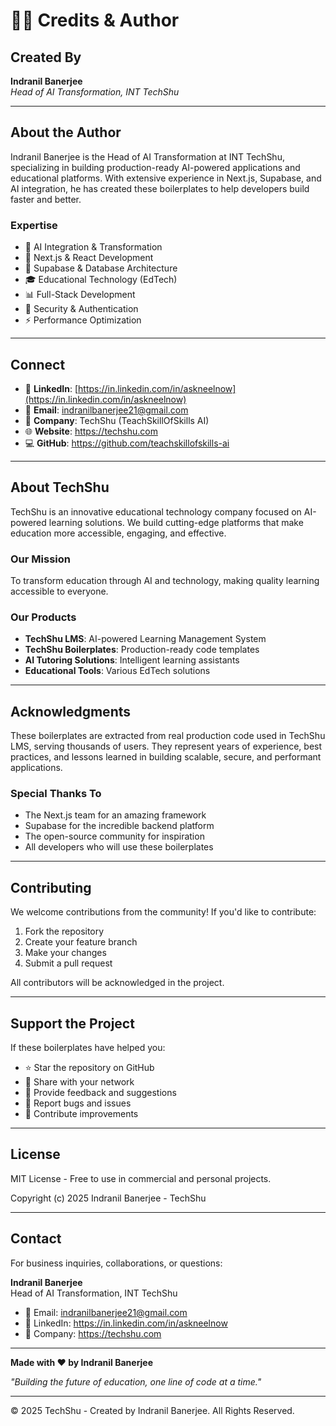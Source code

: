 # 👨‍💻 Credits & Author

## Created By

**Indranil Banerjee**  
*Head of AI Transformation, INT TechShu*

---

## About the Author

Indranil Banerjee is the Head of AI Transformation at INT TechShu, specializing in building production-ready AI-powered applications and educational platforms. With extensive experience in Next.js, Supabase, and AI integration, he has created these boilerplates to help developers build faster and better.

### Expertise
- 🤖 AI Integration & Transformation
- 🚀 Next.js & React Development
- 💾 Supabase & Database Architecture
- 🎓 Educational Technology (EdTech)
- 📊 Full-Stack Development
- 🔐 Security & Authentication
- ⚡ Performance Optimization

---

## Connect

- 💼 **LinkedIn**: [https://in.linkedin.com/in/askneelnow](https://in.linkedin.com/in/askneelnow)
- 📧 **Email**: indranilbanerjee21@gmail.com
- 🏢 **Company**: TechShu (TeachSkillOfSkills AI)
- 🌐 **Website**: https://techshu.com
- 💻 **GitHub**: https://github.com/teachskillofskills-ai

---

## About TechShu

TechShu is an innovative educational technology company focused on AI-powered learning solutions. We build cutting-edge platforms that make education more accessible, engaging, and effective.

### Our Mission
To transform education through AI and technology, making quality learning accessible to everyone.

### Our Products
- **TechShu LMS**: AI-powered Learning Management System
- **TechShu Boilerplates**: Production-ready code templates
- **AI Tutoring Solutions**: Intelligent learning assistants
- **Educational Tools**: Various EdTech solutions

---

## Acknowledgments

These boilerplates are extracted from real production code used in TechShu LMS, serving thousands of users. They represent years of experience, best practices, and lessons learned in building scalable, secure, and performant applications.

### Special Thanks To
- The Next.js team for an amazing framework
- Supabase for the incredible backend platform
- The open-source community for inspiration
- All developers who will use these boilerplates

---

## Contributing

We welcome contributions from the community! If you'd like to contribute:

1. Fork the repository
2. Create your feature branch
3. Make your changes
4. Submit a pull request

All contributors will be acknowledged in the project.

---

## Support the Project

If these boilerplates have helped you:
- ⭐ Star the repository on GitHub
- 🔗 Share with your network
- 💬 Provide feedback and suggestions
- 🐛 Report bugs and issues
- 🤝 Contribute improvements

---

## License

MIT License - Free to use in commercial and personal projects.

Copyright (c) 2025 Indranil Banerjee - TechShu

---

## Contact

For business inquiries, collaborations, or questions:

**Indranil Banerjee**  
Head of AI Transformation, INT TechShu

- 📧 Email: indranilbanerjee21@gmail.com
- 💼 LinkedIn: https://in.linkedin.com/in/askneelnow
- 🏢 Company: https://techshu.com

---

**Made with ❤️ by Indranil Banerjee**

*"Building the future of education, one line of code at a time."*

---

© 2025 TechShu - Created by Indranil Banerjee. All Rights Reserved.


